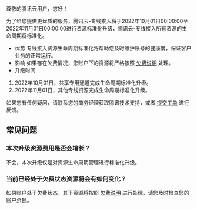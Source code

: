 尊敬的腾讯云用户，您好！

为了给您提供更优质的服务，腾讯云-专线接入将于2022年10月01日00:00:00至2022年11月01日00:00:00进行资源标准化升级，腾讯云-专线接入所有资源的生命周期将标准化。
 - 优势
专线接入资源生命周期标准化将帮助您及时维护账号的健康度，保证客户业务的正常运行。
 - 影响
如果存在欠费情况，您账户下的资源将严格按照 [欠费说明](https://cloud.tencent.com/document/product/216/36627) 处理。
 - 升级时间
  1. 2022年10月01日，共享专用通道完成生命周期标准化升级。
  2. 2022年11月01日，其他专线资源完成生命周期标准化升级。

如果您有任何疑问，请联系您的商务经理获取腾讯技术支持，或者 [提交工单](https://console.cloud.tencent.com/workorder/category) 进行反馈。

## 常见问题

### 本次升级资源费用是否会增长？
不会，本次升级仅是对资源生命周期管理进行标准化升级。

### 当前已经处于欠费状态资源将会有如何变化？
如果账户处于欠费状态，其下资源将按照 [欠费说明](https://cloud.tencent.com/document/product/216/36627) 进行处理，请您及时检查您的账户余额。
